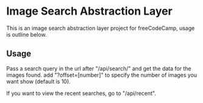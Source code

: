 # Image Search Abstraction Layer

This is an image search abstraction layer project for freeCodeCamp, usage is outline below.

## Usage

Pass a search query in the url after "/api/search/" and get the data for the images found. add "?offset=[number]" to specify the number of images you want show (default is 10).

If you want to view the recent searches, go to "/api/recent".
